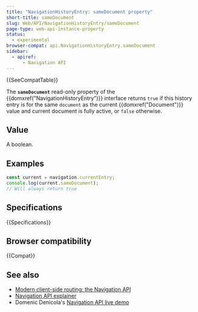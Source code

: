 ```yaml
---
title: "NavigationHistoryEntry: sameDocument property"
short-title: sameDocument
slug: Web/API/NavigationHistoryEntry/sameDocument
page-type: web-api-instance-property
status:
  - experimental
browser-compat: api.NavigationHistoryEntry.sameDocument
sidebar:
  - apiref:
      - Navigation API
---
```


{{SeeCompatTable}}

The **`sameDocument`** read-only property of the {{domxref("NavigationHistoryEntry")}} interface returns `true` if this history entry is for the same `document` as the current {{domxref("Document")}} value and current document is fully active, or `false` otherwise.

## Value

A boolean.

## Examples

```js
const current = navigation.currentEntry;
console.log(current.sameDocument);
// Will always return true
```

## Specifications

{{Specifications}}

## Browser compatibility

{{Compat}}

## See also

- [Modern client-side routing: the Navigation API](https://developer.chrome.com/docs/web-platform/navigation-api/)
- [Navigation API explainer](https://github.com/WICG/navigation-api/blob/main/README.md)
- Domenic Denicola's [Navigation API live demo](https://gigantic-honored-octagon.glitch.me/)
